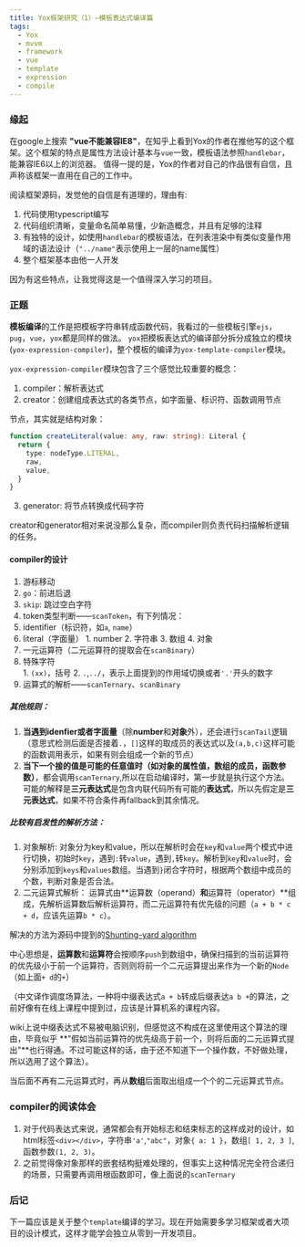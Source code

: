 ```yaml
---
title: Yox框架研究（1）—模板表达式编译篇
tags:
  - Yox
  - mvvm
  - framework
  - vue
  - template
  - expression
  - compile
---
```

### 缘起
在google上搜索 **"vue不能兼容IE8"**，在知乎上看到Yox的作者在推他写的这个框架。这个框架的特点是属性方法设计基本与`vue`一致，模板语法参照`handlebar`，能兼容IE6以上的浏览器。
值得一提的是，Yox的作者对自己的作品很有自信，且声称该框架一直用在自己的工作中。

阅读框架源码，发觉他的自信是有道理的，理由有:
1. 代码使用typescript编写
2. 代码组织清晰，变量命名简单易懂，少新造概念，并且有足够的注释
3. 有独特的设计，如使用`handlebar`的模板语法，在列表渲染中有类似变量作用域的语法设计（`"../name"`表示使用上一层的name属性）
4. 整个框架基本由他一人开发

因为有这些特点，让我觉得这是一个值得深入学习的项目。

### 正题
**模板编译**的工作是把模板字符串转成函数代码，我看过的一些模板引擎`ejs`，`pug`，`vue`，`yox`都是同样的做法。
`yox`把模板表达式的编译部分拆分成独立的模块(`yox-expression-compiler`)，整个模板的编译为`yox-template-compiler`模块。

`yox-expression-compiler`模块包含了三个感觉比较重要的概念：
1. compiler：解析表达式
2. creator：创建组成表达式的各类节点，如字面量、标识符、函数调用节点

节点，其实就是结构对象：
```typescript
function createLiteral(value: any, raw: string): Literal {
  return {
    type: nodeType.LITERAL,
    raw,
    value,
  }
}
```

3. generator: 将节点转换成代码字符

creator和generator相对来说没那么复杂，而compiler则负责代码扫描解析逻辑的任务。

#### compiler的设计
1. 游标移动
  1. `go`：前进后退
  2. `skip`: 跳过空白字符
2. token类型判断——`scanToken`，有下列情况：
  1. identifier（标识符，如`a`, `name`）
  2. literal（字面量）
    1. number
    2. 字符串
    3. 数组
    4. 对象
  3. 一元运算符（二元运算符的提取会在`scanBinary`）
  4. 特殊字符  
    1. `(xx)`，括号
    2. `.`,`../`，表示上面提到的作用域切换或者`'.'`开头的数字
3. 运算式的解析——`scanTernary`、`scanBinary`

##### 其他规则：
1. **当遇到idenfier或者字面量**（除**number**和**对象**外），还会进行`scanTail`逻辑（意思式检测后面是否接着`.`，`[]`这样的取成员的表达式以及`(a,b,c)`这样可能的函数调用表示，如果有则会组成一个新的节点）
2. **当下一个接的值是可能的任意值时（如对象的属性值，数组的成员，函数参数）**，都会调用`scanTernary`,所以在启动编译时，第一步就是执行这个方法。可能的解释是**三元表达式**是包含内联代码所有可能的**表达式**，所以先假定是**三元表达式**，如果不符合条件再fallback到其余情况。

##### 比较有启发性的解析方法：

1. 对象解析:
  对象分为key和value，所以在解析时会在`key`和`value`两个模式中进行切换，初始时`key`，遇到`:`转`value`，遇到`,`转`key`。解析到`key`和`value`时，会分别添加到`keys`和`values`数组。当遇到`}`闭合字符时，根据两个数组中成员的个数，判断对象是否合法。
2. 二元运算式解析：
  运算式由**运算数（operand）**和**运算符（operator）**组成，先解析运算数后解析运算符，而二元运算符有优先级的问题（`a + b * c + d`，应该先运算`b * c`）。
  
  解决的方法为源码中提到的[Shunting-yard algorithm](https://en.wikipedia.org/wiki/Shunting-yard_algorithm)

  中心思想是，**运算数**和**运算符**会按顺序`push`到数组中，确保扫描到的当前运算符的优先级小于前一个运算符，否则则将前一个二元运算提出来作为一个新的`Node`（如上面`+ d`的`+`）
  
  （中文译作调度场算法，一种将中缀表达式`a + b`转成后缀表达`a b +`的算法，之前好像有在线上课程中提到过，应该是计算机系的课程内容。
  
  wiki上说中缀表达式不易被电脑识别，但感觉这不构成在这里使用这个算法的理由，毕竟似乎 **"假如当前运算符的优先级高于前一个，则将后面的二元运算式提出"**也行得通。不过可能这样的话，由于还不知道下一个操作数，不好做处理，所以选用了这个算法）。

  当后面不再有二元运算式时，再从**数组**后面取出组成一个个的二元运算式节点。

### compiler的阅读体会
1. 对于代码表达式来说，通常都会有开始标志和结束标志的这样成对的设计，如html标签`<div></div>`，字符串`'a'`,`"abc"`，对象`{ a: 1 }`，数组`[ 1, 2, 3 ]`,函数参数`(1, 2, 3)`。
2. 之前觉得像对象那样的嵌套结构挺难处理的，但事实上这种情况完全符合递归的场景，只需要再调用根函数即可，像上面说的`scanTernary`

### 后记
下一篇应该是关于整个`template`编译的学习。现在开始需要多学习框架或者大项目的设计模式，这样才能学会独立从零到一开发项目。